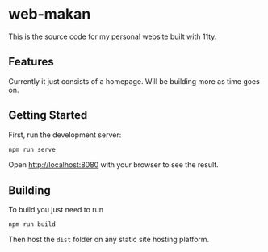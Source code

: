 # web-makan

This is the source code for my personal website built with 11ty.

## Features

Currently it just consists of a homepage. Will be building more as time goes on.

## Getting Started

First, run the development server:

```bash
npm run serve
```

Open [http://localhost:8080](http://localhost:8080) with your browser to see the result.

## Building

To build you just need to run

```
npm run build
```

Then host the `dist` folder on any static site hosting platform.
